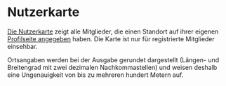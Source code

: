 # Nutzerkarte #

[Die Nutzerkarte](webroot:users/map) zeigt alle Mitglieder, die einen Standort auf ihrer eigenen [Profilseite angegeben](webroot:users/edit/:uid) haben. Die Karte ist nur für registrierte Mitglieder einsehbar.

Ortsangaben werden bei der Ausgabe gerundet dargestellt (Längen- und Breitengrad mit zwei dezimalen Nachkommastellen) und weisen deshalb eine Ungenauigkeit von bis zu mehreren hundert Metern auf.